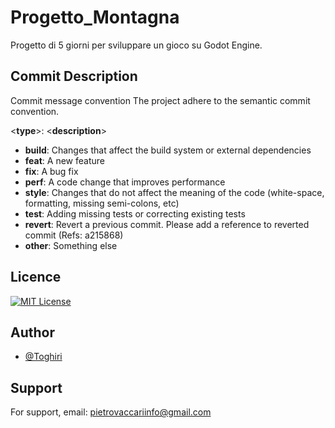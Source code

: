 # Progetto_Montagna
Progetto di 5 giorni per sviluppare un gioco su Godot Engine.

## Commit Description

Commit message convention
The project adhere to the semantic commit convention.

<**type**>: <**description**>

- **build**: Changes that affect the build system or external dependencies
- **feat**: A new feature
- **fix**: A bug fix
- **perf**: A code change that improves performance
- **style**: Changes that do not affect the meaning of the code (white-space, formatting, missing semi-colons, etc)
- **test**: Adding missing tests or correcting existing tests
- **revert**: Revert a previous commit. Please add a reference to reverted commit (Refs: a215868)
- **other**: Something else

## Licence

[![MIT License](https://img.shields.io/badge/License-MIT-green.svg)](https://choosealicense.com/licenses/mit/)

## Author

- [@Toghiri](https://www.github.com/Toghiti)


## Support

For support, email: pietrovaccariinfo@gmail.com
